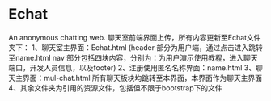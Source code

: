 # Echat
An anonymous chatting web.
聊天室前端界面上传，所有内容更新至Echat文件夹下：
1、聊天室主界面：Echat.html
(header 部分为用户端，通过点击进入跳转至name.html
 nav 部分包括四块内容，分别为：为用户演示使用教程，进入聊天端口，开发人员信息，以及footer)
2、注册使用匿名名称界面：name.html
3、聊天主界面：mul-chat.html
所有聊天板块均跳转至本界面，本界面作为聊天主界面
4、其余文件夹为引用的资源文件，包括但不限于bootstrap下的文件
